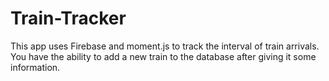 # Train-Tracker

This app uses Firebase and moment.js to track the interval of train arrivals.
You have the ability to add a new train to the database after giving it some information.
